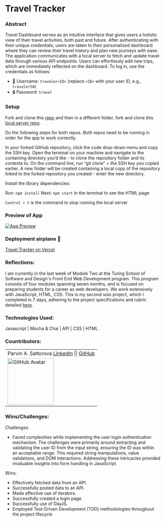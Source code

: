 # Travel Tracker

### Abstract
Travel Dashboard serves as an intuitive interface that gives users a holistic view of their travel activities, both past and future. After authenticating with their unique credentials, users are taken to their personalized dashboard where they can review their travel history and plan new journeys with ease. The application communicates with a local server to fetch and update travel data through various API endpoints. Users can effortlessly add new trips, which are immediately reflected on the dashboard. To log in, use the credentials as follows:

- 👤 Username: `traveler<ID>` (replace `<ID>` with your user ID, e.g., `traveler50`)
- 🔒 Password: `travel`

### Setup
Fork and clone this [repo](https://github.com/Sulton88Mehron90/travel-tracker) and then in a different folder, fork and clone this [local server repo](https://github.com/turingschool-examples/travel-tracker-api).

Do the following steps for both repos. Both repos need to be running in order for the app to work correctly.

In your forked GitHub repository, click the code drop-down menu and copy the SSH key. 
Open the terminal on your machine and navigate to the containing directory you’d like - to clone the repository folder and its contents to. On the command line, run “git clone” + the SSH key you copied earlier. A new folder will be created containing a local copy of the repository linked to the forked repository you created - enter the new directory.

Install the library dependencies:

Run: ```npm install```
Next: ```npm start``` in the terminal to see the HTML page

```Control + C``` is the command to stop running the local server

### Preview of App
[![App Preview](./src/images/parvingoinghome.jpg)](https://youtu.be/kXw2OpQBgp4)

### Deployment airplane 🛫
[Travel Tracker on Vercel](https://travel-tracker-jr3eg5hd6-sulton88mehron90.vercel.app/)

### Reflections: 
I am currently in the last week of Module Two at the Turing School of Software and Design's Front End Web Development program. This program consists of four modules spanning seven months, and is focused on preparing students for a career as web developers. We work extensively with JavaScript, HTML, CSS. This is my second solo project, which I completed in 7 days, adhering to the project specifications and rubric detailed [here](https://frontend.turing.edu/projects/travel-tracker.html). 

### Technologies Used:
Javascript | Mocha & Chai | API | CSS | HTML

### Countributors:
<table>
    <tr>
        <td> Parvin A. Sattorova 
            <a href="https://www.linkedin.com/in/parvin-sattorova-edwards-357526b3/">LinkedIn</a> || 
            <a href="https://github.com/Sulton88Mehron90">GitHub</a> 
        </td>
    </tr>
    <tr>
        <td><img src="https://avatars.githubusercontent.com/u/119267809?v=4" alt="GitHub Avatar" width="150"></td>
    </tr>
</table>


### Wins/Challenges:
Challenges: 
- Faced complexities while implementing the user login authentication mechanism. The challenges were primarily around extracting and validating the user ID from the input string, ensuring the ID was within an acceptable range. This required string manipulations, value validations, and DOM interactions. Addressing these intricacies provided invaluable insights into form handling in JavaScript.

Wins: 
 - Effectively fetched data from an API.
 - Successfully posted data to an API.
 - Made effective use of iterators.
 - Successfully created a login page.
 - Successfully use of DayJS.
 - Employed Test-Driven Development (TDD) methodologies throughout the project lifecycle
